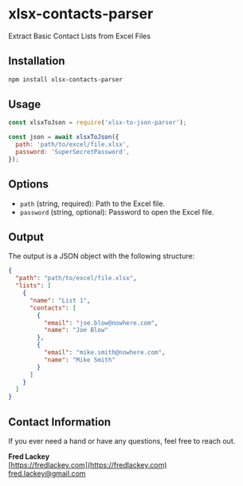 # xlsx-contacts-parser

Extract Basic Contact Lists from Excel Files

## Installation

```bash
npm install xlsx-contacts-parser
```

## Usage

```javascript
const xlsxToJson = require('xlsx-to-json-parser');

const json = await xlsxToJson({
  path: 'path/to/excel/file.xlsx',
  password: 'SuperSecretPassword',
});
```

## Options

- `path` (string, required): Path to the Excel file.
- `password` (string, optional): Password to open the Excel file.

## Output

The output is a JSON object with the following structure:

```json
{
  "path": "path/to/excel/file.xlsx",
  "lists": [
    {
      "name": "List 1",
      "contacts": [
        {
          "email": "joe.blow@nowhere.com",
          "name": "Joe Blow"
        },
        {
          "email": "mike.smith@nowhere.com",
          "name": "Mike Smith"
        }
      ]
    }
  ]
}
```

## Contact Information

If you ever need a hand or have any questions, feel free to reach out.  

**Fred Lackey**  
[https://fredlackey.com](https://fredlackey.com)  
[fred.lackey@gmail.com](mailto:fred.lackey@gmail.com)  
